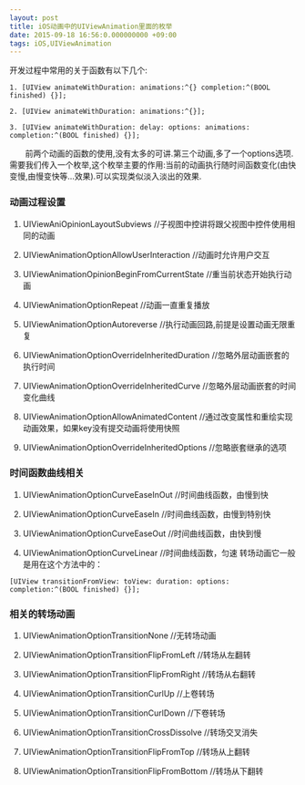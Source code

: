 ```yaml
---
layout: post
title: iOS动画中的UIViewAnimation里面的枚举
date: 2015-09-18 16:56:0.000000000 +09:00
tags: iOS,UIViewAnimation
---
```


开发过程中常用的关于函数有以下几个:

```
1. [UIView animateWithDuration: animations:^{} completion:^(BOOL finished) {}];

2. [UIView animateWithDuration: animations:^{}];

3. [UIView animateWithDuration: delay: options: animations: completion:^(BOOL finished) {}];
```

&#160; &#160; &#160; &#160;前两个动画的函数的使用,没有太多的可讲.第三个动画,多了一个options选项.需要我们传入一个枚举,这个枚举主要的作用:当前的动画执行随时间函数变化(由快变慢,由慢变快等...效果).可以实现类似淡入淡出的效果.

### 动画过程设置

1. UIViewAniOpinionLayoutSubviews //子视图中控讲将跟父视图中控件使用相同的动画

2. UIViewAnimationOptionAllowUserInteraction //动画时允许用户交互

3. UIViewAnimationOpinionBeginFromCurrentState //重当前状态开始执行动画

4. UIViewAnimationOptionRepeat //动画一直重复播放

5. UIViewAnimationOptionAutoreverse //执行动画回路,前提是设置动画无限重复

6. UIViewAnimationOptionOverrideInheritedDuration //忽略外层动画嵌套的执行时间

7. UIViewAnimationOptionOverrideInheritedCurve //忽略外层动画嵌套的时间变化曲线

8. UIViewAnimationOptionAllowAnimatedContent //通过改变属性和重绘实现动画效果，如果key没有提交动画将使用快照

9. UIViewAnimationOptionOverrideInheritedOptions //忽略嵌套继承的选项


### 时间函数曲线相关

1. UIViewAnimationOptionCurveEaseInOut //时间曲线函数，由慢到快

2. UIViewAnimationOptionCurveEaseIn //时间曲线函数，由慢到特别快

3. UIViewAnimationOptionCurveEaseOut //时间曲线函数，由快到慢

4. UIViewAnimationOptionCurveLinear //时间曲线函数，匀速
转场动画它一般是用在这个方法中的：

```
[UIView transitionFromView: toView: duration: options: completion:^(BOOL finished) {}];
```

### 相关的转场动画

1. UIViewAnimationOptionTransitionNone //无转场动画

2. UIViewAnimationOptionTransitionFlipFromLeft //转场从左翻转

3. UIViewAnimationOptionTransitionFlipFromRight //转场从右翻转

4. UIViewAnimationOptionTransitionCurlUp //上卷转场

5. UIViewAnimationOptionTransitionCurlDown //下卷转场

6. UIViewAnimationOptionTransitionCrossDissolve //转场交叉消失

7. UIViewAnimationOptionTransitionFlipFromTop //转场从上翻转

8. UIViewAnimationOptionTransitionFlipFromBottom //转场从下翻转
